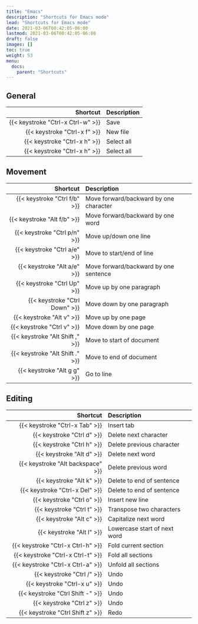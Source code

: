 ```yaml
---
title: "Emacs"
description: "Shortcuts for Emacs mode"
lead: "Shortcuts for Emacs mode"
date: 2021-03-06T00:42:05-06:00
lastmod: 2021-03-06T00:42:05-06:00
draft: false
images: []
toc: true
weight: 53
menu: 
  docs:
    parent: "Shortcuts"
---
```


## General
<div class="table">

Shortcut | Description
---: | :---
{{< keystroke "Ctrl-x Ctrl-w" >}} | Save
{{< keystroke "Ctrl-x f" >}} | New file
{{< keystroke "Ctrl-x h" >}} | Select all
{{< keystroke "Ctrl-x h" >}} | Select all

</div>

## Movement

<div class="table">

Shortcut | Description
---: | :---
{{< keystroke "Ctrl f/b" >}} | Move forward/backward by one character
{{< keystroke "Alt f/b" >}} | Move forward/backward by one word
{{< keystroke "Ctrl p/n" >}} | Move up/down one line
{{< keystroke "Ctrl a/e" >}} | Move to start/end of line
{{< keystroke "Alt a/e" >}} | Move forward/backward by one sentence
{{< keystroke "Ctrl Up" >}} | Move up by one paragraph
{{< keystroke "Ctrl Down" >}} | Move down by one paragraph
{{< keystroke "Alt v" >}} | Move up by one page
{{< keystroke "Ctrl v" >}} | Move down by one page
{{< keystroke "Alt Shift ," >}} | Move to start of document
{{< keystroke "Alt Shift ." >}} | Move to end of document
{{< keystroke "Alt g g" >}} | Go to line

</div>

## Editing

<div class="table">

Shortcut | Description
---: | :---
{{< keystroke "Ctrl-x Tab" >}} | Insert tab
{{< keystroke "Ctrl d" >}} | Delete next character
{{< keystroke "Ctrl h" >}} | Delete previous character
{{< keystroke "Alt d" >}} | Delete next word
{{< keystroke "Alt backspace" >}} | Delete previous word
{{< keystroke "Alt k" >}} | Delete to end of sentence
{{< keystroke "Ctrl-x Del" >}} | Delete to end of sentence
{{< keystroke "Ctrl o" >}} | Insert new line
{{< keystroke "Ctrl t" >}} | Transpose two characters
{{< keystroke "Alt c" >}} | Capitalize next word
{{< keystroke "Alt l" >}} | Lowercase start of next word
{{< keystroke "Ctrl-x Ctrl-h" >}} | Fold current section
{{< keystroke "Ctrl-x Ctrl-t" >}} | Fold all sections
{{< keystroke "Ctrl-x Ctrl-a" >}} | Unfold all sections
{{< keystroke "Ctrl /" >}} | Undo
{{< keystroke "Ctrl-x u" >}} | Undo
{{< keystroke "Ctrl Shift -" >}} | Undo
{{< keystroke "Ctrl z" >}} | Undo
{{< keystroke "Ctrl Shift z" >}} | Redo

</div>
